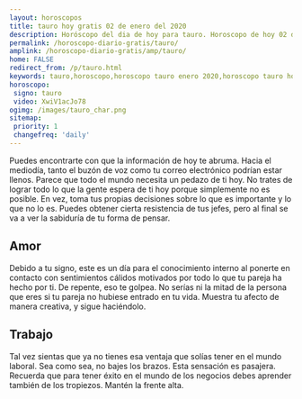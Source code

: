 ```yaml
---
layout: horoscopos
title: tauro hoy gratis 02 de enero del 2020  
description: Horóscopo del dia de hoy para tauro. Horoscopo de hoy 02 de enero del 2020 . Las predicciones de amor, trabajo, vida personal gratis.
permalink: /horoscopo-diario-gratis/tauro/
amplink: /horoscopo-diario-gratis/amp/tauro/
home: FALSE
redirect_from: /p/tauro.html
keywords: tauro,horoscopo,horoscopo tauro enero 2020,horoscopo tauro hoy,tarot tauro enero 2020,horoscopo tauro,tarot tauro hoy,horoscopo de hoy,horoscopo diario,tarot del amor,horoscopo de hoy tauro,horoscopo diario del tarot, Horoscopo de hoy tauro 02 de enero del 2020 ,horóscopo del día,signos zodiacales 2020, el horoscopo de hoy
horoscopo:
 signo: tauro
 video: XwiV1acJo78 
ogimg: /images/tauro_char.png
sitemap:
 priority: 1
 changefreq: 'daily'
---
```



Puedes encontrarte con que la información de hoy te abruma. Hacia el mediodía, tanto el buzón de voz como tu correo electrónico podrían estar llenos. Parece que todo el mundo necesita un pedazo de ti hoy. No trates de lograr todo lo que la gente espera de ti hoy porque simplemente no es posible. En vez, toma tus propias decisiones sobre lo que es importante y lo que no lo es. Puedes obtener cierta resistencia de tus jefes, pero al final se va a ver la sabiduría de tu forma de pensar.

## Amor

Debido a tu signo, este es un día para el conocimiento interno al ponerte en contacto con sentimientos cálidos motivados por todo lo que tu pareja ha hecho por ti. De repente, eso te golpea. No serías ni la mitad de la persona que eres si tu pareja no hubiese entrado en tu vida. Muestra tu afecto de manera creativa, y sigue haciéndolo.

## Trabajo

Tal vez sientas que ya no tienes esa ventaja que solías tener en el mundo laboral. Sea como sea, no bajes los brazos. Esta sensación es pasajera. Recuerda que para tener éxito en el mundo de los negocios debes aprender también de los tropiezos. Mantén la frente alta.